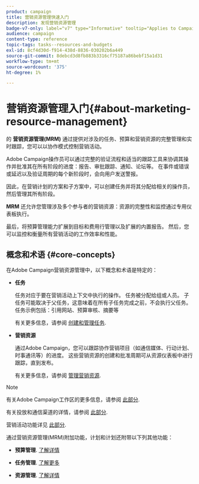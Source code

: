 ```yaml
---
product: campaign
title: 营销资源管理快速入门
description: 发现营销资源管理
badge-v7-only: label="v7" type="Informative" tooltip="Applies to Campaign Classic v7 only"
audience: campaign
content-type: reference
topic-tags: tasks--resources-and-budgets
exl-id: 8cf4d30d-f914-438d-8836-030202b6a449
source-git-commit: 8debcd3d8fb883b3316cf75187a86bebf15a1d31
workflow-type: tm+mt
source-wordcount: '375'
ht-degree: 1%

---
```


# 营销资源管理入门{#about-marketing-resource-management}



的 **营销资源管理(MRM)** 通过提供对涉及的任务、预算和营销资源的完整管理和实时跟踪，您可以以协作模式控制营销活动。

Adobe Campaign操作员可以通过完整的验证流程和适当的跟踪工具来协调其操作并批准其在所有阶段的进度：报告、审批跟踪、通知、论坛等。 在事件或错误或延迟以及验证周期的每个新阶段时，会向用户发送警报。

因此，在营销计划的方案和子方案中，可以创建任务并将其分配给相关的操作员，然后管理其所有阶段。

**MRM** 还允许您管理涉及多个参与者的营销资源：资源的完整性和监控通过专用仪表板执行。

最后，将预算管理能力扩展到目标和费用行管理以及扩展的内置报告。 然后，您可以监控和衡量所有营销活动的工作效率和性能。

## 概念和术语 {#core-concepts}

在Adobe Campaign营销资源管理中，以下概念和术语是特定的：

* **任务**

   任务对应于要在营销活动上下文中执行的操作。 任务被分配给组或人员。 子任务可能取决于父任务，这意味着在所有子任务完成之前，不会执行父任务。 任务示例包括：引用网站、预算审核、摘要等

   有关更多信息，请参阅 [创建和管理任务](../../mrm/using/creating-and-managing-tasks.md).

* **营销资源**

   通过Adobe Campaign，您可以跟踪协作营销项目（如通信媒体、行动计划、时事通讯等）的进度。 这些营销资源的创建和批准周期可从资源仪表板中进行跟踪，直到发布。

   有关更多信息，请参阅 [管理营销资源](../../mrm/using/managing-marketing-resources.md).

>[!NOTE]
>
>有关Adobe Campaign工作区的更多信息，请参阅 [此部分](../../platform/using/adobe-campaign-workspace.md).
>  
>有关投放和通信渠道的详情，请参阅 [此部分](../../delivery/using/steps-about-delivery-creation-steps.md).
>
>营销活动功能详见 [此部分](../../campaign/using/accessing-marketing-campaigns.md).

通过营销资源管理(MRM)附加功能，计划和计划还附带以下列其他功能：

* **预算管理**. [了解详情](../../mrm/using/controlling-costs.md)

* **任务管理**. [了解更多](../../mrm/using/creating-and-managing-tasks.md)

* **资源管理**. [了解详情](../../mrm/using/managing-marketing-resources.md)
